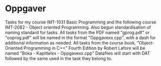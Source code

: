 # Oppgaver
Tasks for my course IMT-1031 Basic Programming and the following course IMT-2082 - Object oriented Programming.
Also begun standardisation of naming standard for tasks.
All tasks from the PDF named "gprog.pdf" or "ooprog.pdf" will be named in the format "Oppgavexx.cpp", with a dash for additional information as needed. 
All tasks from the course book, "Object-Oriented Programming in C++" Fourth Edition by Robert Lafore will be named "Boka - Kapittelxx - Oppgavexx.cpp"
Datafiles will start with DAT followed by the same used in the task they belong to.
